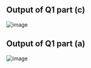 ## Output of Q1 part (c)
![image](https://github.com/user-attachments/assets/1c9b92e2-136f-4571-a3ba-e93ef1c9de23)

## Output of Q1 part (a)
![image](https://github.com/user-attachments/assets/679ada13-6850-43c6-9356-e723932fb388)

